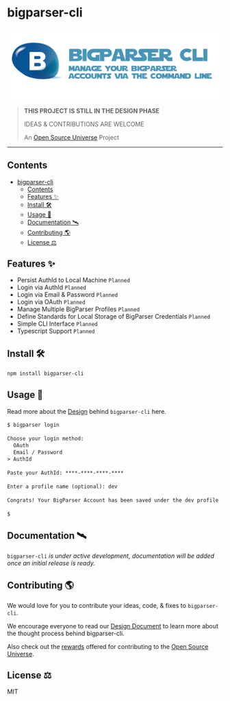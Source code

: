 # bigparser-cli

![bigparser-cli — Manage Your BigParser Accounts Via The Command Line](assets/bigparser-cli.png)

> **THIS PROJECT IS STILL IN THE DESIGN PHASE**
>
> IDEAS & CONTRIBUTIONS ARE WELCOME
>
> An [Open Source Universe](https://github.com/intellibus/approach) Project

---

## Contents

- [bigparser-cli](#bigparser-cli)
  - [Contents](#contents)
  - [Features ✨](#features-)
  - [Install 🛠](#install-)
  - [Usage 🔭](#usage-)
  - [Documentation 🛰](#documentation-)
  - [Contributing 🌎](#contributing-)
  - [License ⚖️](#license-️)

## Features ✨

- Persist AuthId to Local Machine `Planned`
- Login via AuthId `Planned`
- Login via Email & Password `Planned`
- Login via OAuth `Planned`
- Manage Multiple BigParser Profiles `Planned`
- Define Standards for Local Storage of BigParser Credentials `Planned`
- Simple CLI Interface `Planned`
- Typescript Support `Planned`

## Install 🛠

```sh
npm install bigparser-cli
```

## Usage 🔭

Read more about the [Design](https://github.com/intellibus/bigparser-cli/blob/main/DESIGN.md) behind `bigparser-cli` here.

```text
$ bigparser login

Choose your login method:
  OAuth
  Email / Password
> AuthId

Paste your AuthId: ****-****-****-****

Enter a profile name (optional): dev

Congrats! Your BigParser Account has been saved under the dev profile

$
```

## Documentation 🛰

`bigparser-cli` *is under active development, documentation will be added once an initial release is ready.*

## Contributing 🌎

We would love for you to contribute your ideas, code, & fixes to `bigparser-cli`.

We encourage everyone to read our [Design Document](https://github.com/intellibus/bigparser-cli/blob/main/DESIGN.md) to learn more about the thought process behind bigparser-cli.

Also check out the [rewards](https://github.com/intellibus/approach/blob/main/REWARDS.md) offered for contributing to the [Open Source Universe](https://github.com/intellibus/approach).

## License ⚖️

MIT
